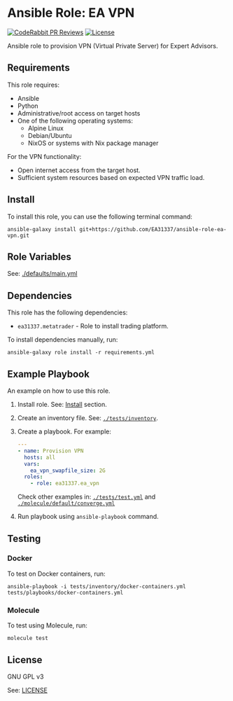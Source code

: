 # Ansible Role: EA VPN

[![CodeRabbit PR Reviews](https://img.shields.io/coderabbit/prs/github/EA31337/ansible-role-ea-vpn?utm_source=oss&utm_medium=github&utm_campaign=EA31337%2Fansible-role-ea-vpn&labelColor=171717&color=FF570A&link=https%3A%2F%2Fcoderabbit.ai&label=CodeRabbit+PR+Reviews)](https://github.com/EA31337/ansible-role-ea-vpn/pulls)
[![License](https://img.shields.io/badge/license-MIT-brightgreen.svg)](LICENSE)

Ansible role to provision VPN (Virtual Private Server)
for Expert Advisors.

## Requirements

This role requires:

- Ansible
- Python
- Administrative/root access on target hosts
- One of the following operating systems:
  - Alpine Linux
  - Debian/Ubuntu
  - NixOS or systems with Nix package manager

For the VPN functionality:

- Open internet access from the target host.
- Sufficient system resources based on expected VPN traffic load.

## Install

To install this role, you can use the following terminal command:

```shell
ansible-galaxy install git+https://github.com/EA31337/ansible-role-ea-vpn.git
```

## Role Variables

See: [./defaults/main.yml](./defaults/main.yml)

## Dependencies

This role has the following dependencies:

- `ea31337.metatrader` - Role to install trading platform.

To install dependencies manually, run:

```console
ansible-galaxy role install -r requirements.yml
```

## Example Playbook

An example on how to use this role.

1. Install role. See: [Install](#install) section.
1. Create an inventory file. See: [`./tests/inventory`](./tests/inventory).
1. Create a playbook. For example:

      ```yaml
      ---
      - name: Provision VPN
        hosts: all
        vars:
          ea_vpn_swapfile_size: 2G
        roles:
          - role: ea31337.ea_vpn
      ```

   Check other examples in: [`./tests/test.yml`](./tests/test.yml)
   and [`./molecule/default/converge.yml`](./molecule/default/converge.yml)

1. Run playbook using `ansible-playbook` command.

## Testing

### Docker

To test on Docker containers, run:

```shell
ansible-playbook -i tests/inventory/docker-containers.yml tests/playbooks/docker-containers.yml
```

### Molecule

To test using Molecule, run:

```shell
molecule test
```

## License

GNU GPL v3

See: [LICENSE](./LICENSE)
